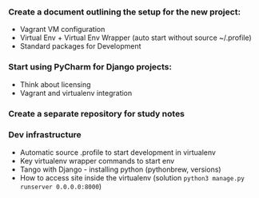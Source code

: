 ### Create a document outlining the setup for the new project:  
- Vagrant VM configuration 
- Virtual Env + Virtual Env Wrapper (auto start without source ~/.profile)
- Standard packages for Development

### Start using PyCharm for Django projects:
- Think about licensing 
- Vagrant and virtualenv integration

### Create a separate repository for study notes

### Dev infrastructure 
- Automatic source .profile to start development in virtualenv 
- Key virtualenv wrapper commands to start env 
- Tango with Django - installing python (pythonbrew, versions)
- How to access site inside the virtualenv (solution `python3 manage.py runserver 0.0.0.0:8000`)

